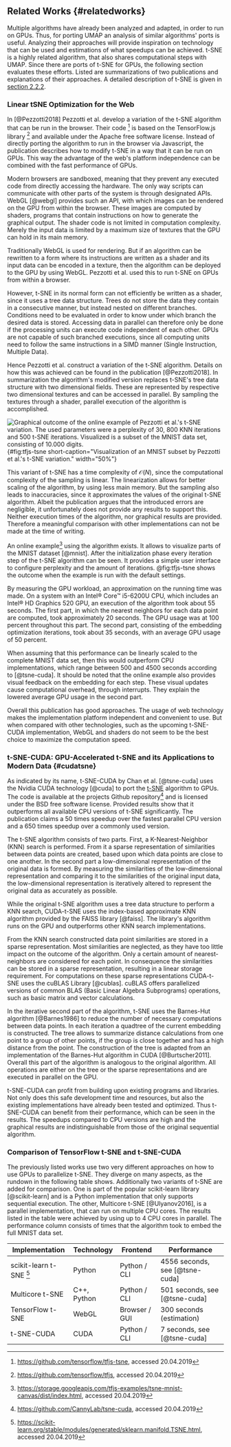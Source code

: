 ## Related Works {#relatedworks}
Multiple algorithms have already been analyzed and adapted, in order to run on GPUs.
Thus, for porting UMAP an analysis of similar algorithms' ports is useful.
Analyzing their approaches will provide inspiration on technology that can be used and estimations of what speedups can be achieved.
t-SNE is a highly related algorithm, that also shares computational steps with UMAP.
Since there are ports of t-SNE for GPUs, the following section evaluates these efforts.
Listed are summarizations of two publications and explanations of their approaches.
A detailed description of t-SNE is given in [section 2.2.2](#tsne).

### Linear tSNE Optimization for the Web
In [@Pezzotti2018] Pezzotti et al. develop a variation of the t-SNE algorithm that can be run in the browser.
Their code [^pezzoti_code] is based on the TensorFlow.js library [^tensorflow_code] and available under the Apache free software license.
Instead of directly porting the algorithm to run in the browser via Javascript, the publication describes how to modify t-SNE in a way that it can be run on GPUs.
This way the advantage of the web's platform independence can be combined with the fast performance of GPUs.

Modern browsers are sandboxed, meaning that they prevent any executed code from directly accessing the hardware.
The only way scripts can communicate with other parts of the system is through designated APIs.
WebGL [@webgl] provides such an API, with which images can be rendered on the GPU from within the browser.
These images are computed by shaders, programs that contain instructions on how to generate the graphical output.
The shader code is not limited in computation complexity.
Merely the input data is limited by a maximum size of textures that the GPU can hold in its main memory.

Traditionally WebGL is used for rendering.
But if an algorithm can be rewritten to a form where its instructions are written as a shader and its input data can be encoded in a texture, then the algorithm can be deployed to the GPU by using WebGL.
Pezzotti et al. used this to run t-SNE on GPUs from within a browser.

However, t-SNE in its normal form can not efficiently be written as a shader, since it uses a tree data structure.
Trees do not store the data they contain in a consecutive manner, but instead nested on different branches.
Conditions need to be evaluated in order to know under which branch the desired data is stored.
Accessing data in parallel can therefore only be done if the processing units can execute code independent of each other.
GPUs are not capable of such branched executions, since all computing units need to follow the same instructions in a SIMD manner (Single Instruction, Multiple Data).

Hence Pezzotti et al. construct a variation of the t-SNE algorithm.
Details on how this was achieved can be found in the publication [@Pezzotti2018].
In summarization the algorithm's modified version replaces t-SNE's tree data structure with two dimensional fields.
These are represented by respective two dimensional textures and can be accessed in parallel.
By sampling the textures through a shader, parallel execution of the algorithm is accomplished.

![Graphical outcome of the online example of Pezzotti et al.'s t-SNE variation.
  The used parameters were a perplexity of 30, 800 KNN iterations and 500 t-SNE iterations.
  Visualized is a subset of the MNIST data set, consisting of 10.000 digits.
](figures/chapter1/pezzoti.png){#fig:tfjs-tsne short-caption="Visualization of an MNIST subset by Pezzotti et al.'s t-SNE variation." width="50%"}

This variant of t-SNE has a time complexity of $\mathcal{O}(N)$, since the computational complexity of the sampling is linear.
The linearization allows for better scaling of the algorithm, by using less main memory.
But the sampling also leads to inaccuracies, since it approximates the values of the original t-SNE algorithm.
Albeit the publication argues that the introduced errors are negligible, it unfortunately does not provide any results to support this.
Neither execution times of the algorithm, nor graphical results are provided.
Therefore a meaningful comparison with other implementations can not be made at the time of writing.

<!--t-SNE uses a gradient of its objective function to iterate closer to a final result.-->
<!--Pezzotti et al. rewrite this gradient, by splitting it up into two factors.-->
<!--The attractive forces, which move data points closer to each other and the repulsive forces, that respectively do the opposite.-->
<!--Both are then shown to be computable in a linear way.-->

<!--For calculating the attractive forces, only a fixed amount of nearest-neighbors are considered.-->
<!--This is justified, since only those have a significant influence on the attraction.-->
<!--The current density distribution of transformed data points is used to normalize the attractive forces.-->
<!--It is calculated by sampling on a scalar field a linear amount of times.-->
<!--The repulsive forces are computed using a similarly sampled vector field.-->

<!--Both fields are implemented with textures.-->
<!--These are manipulated through the rest of the code, which is wrapped in a shader.-->
<!--Thus the variant manages to have linear computational complexity and running on the GPU.-->
<!--Additionally the linearization allows for better scaling of the algorithm, by using less main memory.-->

An online example[^pezzoti_online] using the algorithm exists.
It allows to visualize parts of the MNIST dataset [@mnist].
After the initialization phase every iteration step of the t-SNE algorithm can be seen.
It provides a simple user interface to configure perplexity and the amount of iterations.
@fig:tfjs-tsne shows the outcome when the example is run with the default settings.

By measuring the GPU workload, an approximation on the running time was made.
On a system with an Intel® Core™ i5-6200U CPU, which includes an Intel® HD Graphics 520 GPU, an execution of the algorithm took about 55 seconds.
The first part, in which the nearest neighbors for each data point are computed, took approximately 20 seconds.
The GPU usage was at 100 percent throughout this part.
The second part, consisting of the embedding optimization iterations, took about 35 seconds, with an average GPU usage of 50 percent.

When assuming that this performance can be linearly scaled to the complete MNIST data set, then this would outperform CPU implementations, which range between 500 and 4500 seconds according to [@tsne-cuda].
It should be noted that the online example also provides visual feedback on the embedding for each step.
These visual updates cause computational overhead, through interrupts.
They explain the lowered average GPU usage in the second part.

Overall this publication has good approaches.
The usage of web technology makes the implementation platform independent and convenient to use.
But when compared with other technologies, such as the upcoming t-SNE-CUDA implementation, WebGL and shaders do not seem to be the best choice to maximize the computation speed.

### t-SNE-CUDA: GPU-Accelerated t-SNE and its Applications to Modern Data {#cudatsne}
As indicated by its name, t-SNE-CUDA by Chan et al. [@tsne-cuda] uses the Nvidia CUDA technology [@cuda] to port the [t-SNE](#tsne) algorithm to GPUs.
The code is available at the projects Github repository[^repo_tsne_cuda] and is licensed under the BSD free software license.
Provided results show that it outperforms all available CPU versions of t-SNE significantly.
The publication claims a 50 times speedup over the fastest parallel CPU version and a 650 times speedup over a commonly used version.

The t-SNE algorithm consists of two parts.
First, a K-Nearest-Neighbor (KNN) search is performed.
From it a sparse representation of similarities between data points are created, based upon which data points are close to one another.
In the second part a low-dimensional representation of the original data is formed.
By measuring the similarities of the low-dimensional representation and comparing it to the similarities of the original input data, the low-dimensional representation is iteratively altered to represent the original data as accurately as possible.

<!--KNN-->
While the original t-SNE algorithm uses a tree data structure to perform a KNN search, CUDA-t-SNE uses the index-based approximate KNN algorithm provided by the FAISS library [@faiss].
The library's algorithm runs on the GPU and outperforms other KNN search implementations.

<!--sparse representation-->
From the KNN search constructed data point similarities are stored in a sparse representation.
Most similarities are neglected, as they have too little impact on the outcome of the algorithm.
Only a certain amount of nearest-neighbors are considered for each point.
In consequence the similarities can be stored in a sparse representation, resulting in a linear storage requirement.
For computations on these sparse representations CUDA-t-SNE uses the cuBLAS Library [@cublas].
cuBLAS offers parallelized versions of common BLAS (Basic Linear Algebra Subprograms) operations, such as basic matrix and vector calculations.

<!--barnes hut-->
In the iterative second part of the algorithm, t-SNE uses the Barnes-Hut algorithm [@Barnes1986] to reduce the number of necessary computations between data points.
In each iteration a quadtree of the current embedding is constructed.
The tree allows to summarize distance calculations from one point to a group of other points, if the group is close together and has a high distance from the point.
The construction of the tree is adapted from an implementation of the Barnes-Hut algorithm in CUDA [@Burtscher2011].
Overall this part of the algorithm is analogous to the original algorithm.
All operations are either on the tree or the sparse representations and are executed in parallel on the GPU.

t-SNE-CUDA can profit from building upon existing programs and libraries.
Not only does this safe development time and resources, but also the existing implementations have already been tested and optimized.
Thus t-SNE-CUDA can benefit from their performance, which can be seen in the results.
The speedups compared to CPU versions are high and the graphical results are indistinguishable from those of the original sequential algorithm.

### Comparison of TensorFlow t-SNE and t-SNE-CUDA
The previously listed works use two very different approaches on how to use GPUs to parallelize t-SNE.
They diverge on many aspects, as the rundown in the following table shows.
Additionally two variants of t-SNE are added for comparison.
One is part of the popular scikit-learn library [@scikit-learn] and is a Python implementation that only supports sequential execution.
The other, Multicore t-SNE [@Ulyanov2016], is a parallel implementation, that can run on multiple CPU cores.
The results listed in the table were achieved by using up to 4 CPU cores in parallel.
The performance column consists of times that the algorithm took to embed the full MNIST data set.

|Implementation|Technology|Frontend|Performance|
|---------------------|--------------|---------------|--------------------------|
| scikit-learn t-SNE [^scikit_src]|Python| Python / CLI  | 4556 seconds, see [@tsne-cuda]|
| Multicore t-SNE  |C++, Python| Python / CLI  | 501 seconds, see [@tsne-cuda]|
| TensorFlow t-SNE |WebGL  |Browser / GUI| 300 seconds (estimation)|
| t-SNE-CUDA       |CUDA|Python / CLI| 7 seconds, see [@tsne-cuda]|

[^pezzoti_code]: https://github.com/tensorflow/tfjs-tsne, accessed 20.04.2019
[^tensorflow_code]: https://github.com/tensorflow/tfjs, accessed 20.04.2019
[^pezzoti_online]: https://storage.googleapis.com/tfjs-examples/tsne-mnist-canvas/dist/index.html, accessed 20.04.2019
[^repo_tsne_cuda]: https://github.com/CannyLab/tsne-cuda, accessed 20.04.2019
[^scikit_src]: https://scikit-learn.org/stable/modules/generated/sklearn.manifold.TSNE.html, accessed 20.04.2019
